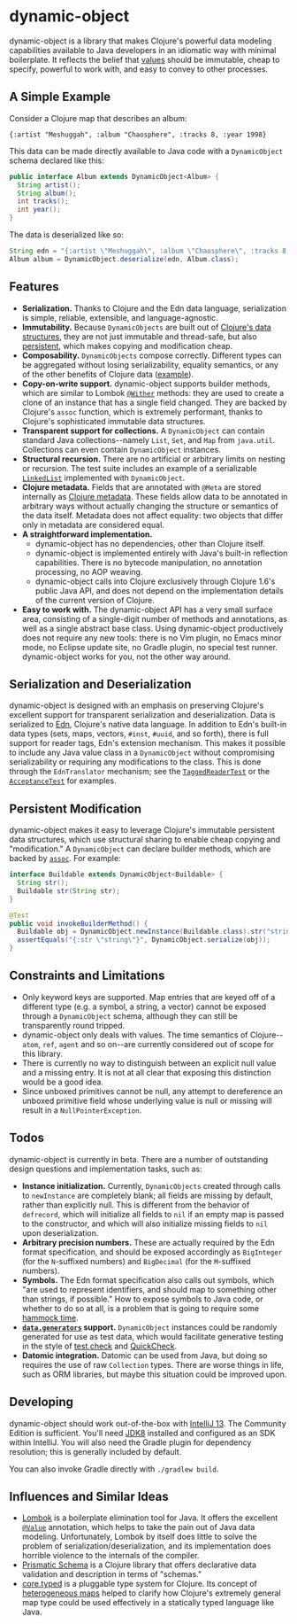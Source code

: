 # dynamic-object

dynamic-object is a library that makes Clojure's powerful data modeling capabilities available to Java developers in an idiomatic way with minimal boilerplate. It reflects the belief that [values](http://www.infoq.com/presentations/Value-Values) should be immutable, cheap to specify, powerful to work with, and easy to convey to other processes.

## A Simple Example

Consider a Clojure map that describes an album:

```
{:artist "Meshuggah", :album "Chaosphere", :tracks 8, :year 1998}
```

This data can be made directly available to Java code with a `DynamicObject` schema declared like this:

```java
public interface Album extends DynamicObject<Album> {
  String artist();
  String album();
  int tracks();
  int year();
}
```

The data is deserialized like so:

```java
String edn = "{:artist \"Meshuggah\", :album \"Chaosphere\", :tracks 8, :year 1998}";
Album album = DynamicObject.deserialize(edn, Album.class);
```

## Features

* **Serialization.** Thanks to Clojure and the Edn data language, serialization is simple, reliable, extensible, and language-agnostic.
* **Immutability.** Because `DynamicObjects` are built out of [Clojure's data structures](http://clojure.org/data_structures), they are not just immutable and thread-safe, but also [persistent](http://en.wikipedia.org/wiki/Persistent_data_structure), which makes copying and modification cheap.
* **Composability.** `DynamicObjects` compose correctly. Different types can be aggregated without losing serializability, equality semantics, or any of the other benefits of Clojure data ([example](https://github.com/rschmitt/dynamic-object/blob/master/src/test/java/com/github/rschmitt/dynamicobject/AcceptanceTest.java)).
* **Copy-on-write support.** dynamic-object supports builder methods, which are similar to Lombok [`@Wither`](http://projectlombok.org/features/experimental/Wither.html) methods: they are used to create a clone of an instance that has a single field changed. They are backed by Clojure's `assoc` function, which is extremely performant, thanks to Clojure's sophisticated immutable data structures.
* **Transparent support for collections.** A `DynamicObject` can contain standard Java collections--namely `List`, `Set`, and `Map` from `java.util`. Collections can even contain `DynamicObject` instances.
* **Structural recursion.** There are no artificial or arbitrary limits on nesting or recursion. The test suite includes an example of a serializable [`LinkedList`](https://github.com/rschmitt/dynamic-object/blob/master/src/test/java/com/github/rschmitt/dynamicobject/RecursionTest.java) implemented with `DynamicObject`.
* **Clojure metadata.** Fields that are annotated with `@Meta` are stored internally as [Clojure metadata](http://clojure.org/metadata). These fields allow data to be annotated in arbitrary ways without actually changing the structure or semantics of the data itself. Metadata does not affect equality: two objects that differ only in metadata are considered equal.
* **A straightforward implementation.**
    * dynamic-object has no dependencies, other than Clojure itself.
    * dynamic-object is implemented entirely with Java's built-in reflection capabilities. There is no bytecode manipulation, no annotation processing, no AOP weaving.
    * dynamic-object calls into Clojure exclusively through Clojure 1.6's public Java API, and does not depend on the implementation details of the current version of Clojure.
* **Easy to work with.** The dynamic-object API has a very small surface area, consisting of a single-digit number of methods and annotations, as well as a single abstract base class. Using dynamic-object productively does not require any new tools: there is no Vim plugin, no Emacs minor mode, no Eclipse update site, no Gradle plugin, no special test runner. dynamic-object works for you, not the other way around.

## Serialization and Deserialization

dynamic-object is designed with an emphasis on preserving Clojure's excellent support for transparent serialization and deserialization. Data is serialized to [Edn](https://github.com/edn-format/edn), Clojure's native data language. In addition to Edn's built-in data types (sets, maps, vectors, `#inst`, `#uuid`, and so forth), there is full support for reader tags, Edn's extension mechanism. This makes it possible to include any Java value class in a `DynamicObject` without compromising serializability or requiring any modifications to the class. This is done through the `EdnTranslator` mechanism; see the [`TaggedReaderTest`](https://github.com/rschmitt/dynamic-object/blob/master/src/test/java/com/github/rschmitt/dynamicobject/TaggedReaderTest.java) or the [`AcceptanceTest`](https://github.com/rschmitt/dynamic-object/blob/master/src/test/java/com/github/rschmitt/dynamicobject/AcceptanceTest.java) for examples.

## Persistent Modification

dynamic-object makes it easy to leverage Clojure's immutable persistent data structures, which use structural sharing to enable cheap copying and "modification." A `DynamicObject` can declare builder methods, which are backed by [`assoc`](http://clojure.github.io/clojure/clojure.core-api.html#clojure.core/assoc). For example:

```java
interface Buildable extends DynamicObject<Buildable> {
  String str();
  Buildable str(String str);
}

@Test
public void invokeBuilderMethod() {
  Buildable obj = DynamicObject.newInstance(Buildable.class).str("string");
  assertEquals("{:str \"string\"}", DynamicObject.serialize(obj));
}

```

## Constraints and Limitations

* Only keyword keys are supported. Map entries that are keyed off of a different type (e.g. a symbol, a string, a vector) cannot be exposed through a `DynamicObject` schema, although they can still be transparently round tripped.
* dynamic-object only deals with values. The time semantics of Clojure--`atom`, `ref`, `agent` and so on--are currently considered out of scope for this library.
* There is currently no way to distinguish between an explicit null value and a missing entry. It is not at all clear that exposing this distinction would be a good idea.
* Since unboxed primitives cannot be null, any attempt to dereference an unboxed primitive field whose underlying value is null or missing will result in a `NullPointerException`.

## Todos

dynamic-object is currently in beta. There are a number of outstanding design questions and implementation tasks, such as:

* **Instance initialization.** Currently, `DynamicObjects` created through calls to `newInstance` are completely blank; all fields are missing by default, rather than explicitly null. This is different from the behavior of `defrecord`, which will initialize all fields to `nil` if an empty map is passed to the constructor, and which will also initialize missing fields to `nil` upon deserialization.
* **Arbitrary precision numbers.** These are actually required by the Edn format specification, and should be exposed accordingly as `BigInteger` (for the `N`-suffixed numbers) and `BigDecimal` (for the `M`-suffixed numbers).
* **Symbols.** The Edn format specification also calls out symbols, which "are used to represent identifiers, and should map to something other than strings, if possible." How to expose symbols to Java code, or whether to do so at all, is a problem that is going to require some [hammock time](http://www.youtube.com/watch?v=f84n5oFoZBc).
* **[`data.generators`](https://github.com/clojure/data.generators) support.** `DynamicObject` instances could be randomly generated for use as test data, which would facilitate generative testing in the style of [test.check](https://github.com/clojure/test.check) and [QuickCheck](http://www.haskell.org/haskellwiki/Introduction_to_QuickCheck2).
* **Datomic integration.** Datomic can be used from Java, but doing so requires the use of raw `Collection` types. There are worse things in life, such as ORM libraries, but maybe this situation could be improved upon.

## Developing

dynamic-object should work out-of-the-box with [IntelliJ 13](http://www.jetbrains.com/idea/download/). The Community Edition is sufficient. You'll need [JDK8](http://www.oracle.com/technetwork/java/javase/downloads/jdk8-downloads-2133151.html) installed and configured as an SDK within IntelliJ. You will also need the Gradle plugin for dependency resolution; this is generally included by default.

You can also invoke Gradle directly with `./gradlew build`.

## Influences and Similar Ideas

* [Lombok](http://www.projectlombok.org/) is a boilerplate elimination tool for Java. It offers the excellent [`@Value`](http://projectlombok.org/features/Value.html) annotation, which helps to take the pain out of Java data modeling. Unfortunately, Lombok by itself does little to solve the problem of serialization/deserialization, and its implementation does horrible violence to the internals of the compiler.
* [Prismatic Schema](https://github.com/Prismatic/schema) is a Clojure library that offers declarative data validation and description in terms of "schemas."
* [core.typed](https://github.com/clojure/core.typed) is a pluggable type system for Clojure. Its concept of [heterogeneous maps](https://github.com/clojure/core.typed/wiki/Types#heterogeneous-maps) helped to clarify how Clojure's extremely general map type could be used effectively in a statically typed language like Java.
